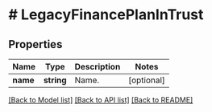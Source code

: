 # # LegacyFinancePlanInTrust

## Properties

Name | Type | Description | Notes
------------ | ------------- | ------------- | -------------
**name** | **string** | Name. | [optional]

[[Back to Model list]](../../README.md#models) [[Back to API list]](../../README.md#endpoints) [[Back to README]](../../README.md)
